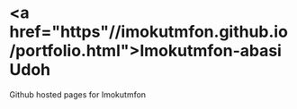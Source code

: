 # <a href="https"//imokutmfon.github.io/portfolio.html">Imokutmfon-abasi Udoh</a>
Github hosted pages for Imokutmfon